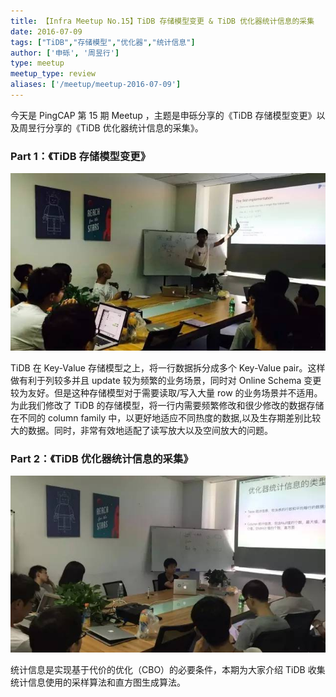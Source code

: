 ```yaml
---
title: 【Infra Meetup No.15】TiDB 存储模型变更 & TiDB 优化器统计信息的采集
date: 2016-07-09
tags: ["TiDB","存储模型","优化器","统计信息"]
author: ['申砾', '周昱行']
type: meetup
meetup_type: review
aliases: ['/meetup/meetup-2016-07-09']
---
```



今天是 PingCAP 第 15 期 Meetup ，主题是申砾分享的《TiDB 存储模型变更》以及周昱行分享的《TiDB 优化器统计信息的采集》。

### Part 1：《TiDB 存储模型变更》

![](media/meetup-15-20160709/1.jpeg) 

TiDB 在 Key-Value 存储模型之上，将一行数据拆分成多个 Key-Value pair。这样做有利于列较多并且 update 较为频繁的业务场景，同时对 Online Schema 变更较为友好。但是这种存储模型对于需要读取/写入大量 row 的业务场景并不适用。为此我们修改了 TiDB 的存储模型，将一行内需要频繁修改和很少修改的数据存储在不同的 column family 中，以更好地适应不同热度的数据,以及生存期差别比较大的数据。同时，非常有效地适配了读写放大以及空间放大的问题。

### Part 2：《TiDB 优化器统计信息的采集》

![](media/meetup-15-20160709/2.jpeg)

统计信息是实现基于代价的优化（CBO）的必要条件，本期为大家介绍 TiDB 收集统计信息使用的采样算法和直方图生成算法。

